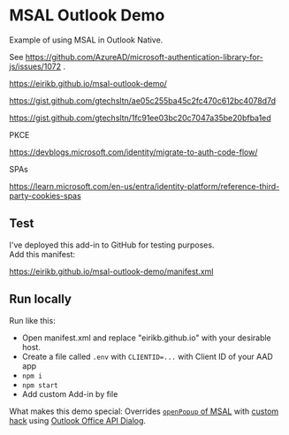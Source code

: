 # MSAL Outlook Demo

Example of using MSAL in Outlook Native.

See https://github.com/AzureAD/microsoft-authentication-library-for-js/issues/1072 .

https://eirikb.github.io/msal-outlook-demo/

https://gist.github.com/gtechsltn/ae05c255ba45c2fc470c612bc4078d7d

https://gist.github.com/gtechsltn/1fc91ee03bc20c7047a35be20bfba1ed

PKCE

https://devblogs.microsoft.com/identity/migrate-to-auth-code-flow/

SPAs

https://learn.microsoft.com/en-us/entra/identity-platform/reference-third-party-cookies-spas

## Test 

I've deployed this add-in to GitHub for testing purposes.  
Add this manifest:

https://eirikb.github.io/msal-outlook-demo/manifest.xml


## Run locally

Run like this:
  * Open manifest.xml and replace "eirikb.github.io" with your desirable host. 
  * Create a file called `.env` with `CLIENTID=...` with Client ID of your AAD app
  * `npm i`
  * `npm start`
  * Add custom Add-in by file
  
  
What makes this demo special:
Overrides [`openPopup` of MSAL](https://github.com/AzureAD/microsoft-authentication-library-for-js/blob/e3f4081/lib/msal-core/src/UserAgentApplication.ts#L738-L770) with [custom hack](https://github.com/eirikb/msal-outlook-demo/blob/2a034bc/app.js#L62-L77) using [Outlook Office API Dialog](https://docs.microsoft.com/en-us/javascript/api/office/office.dialogoptions).  
